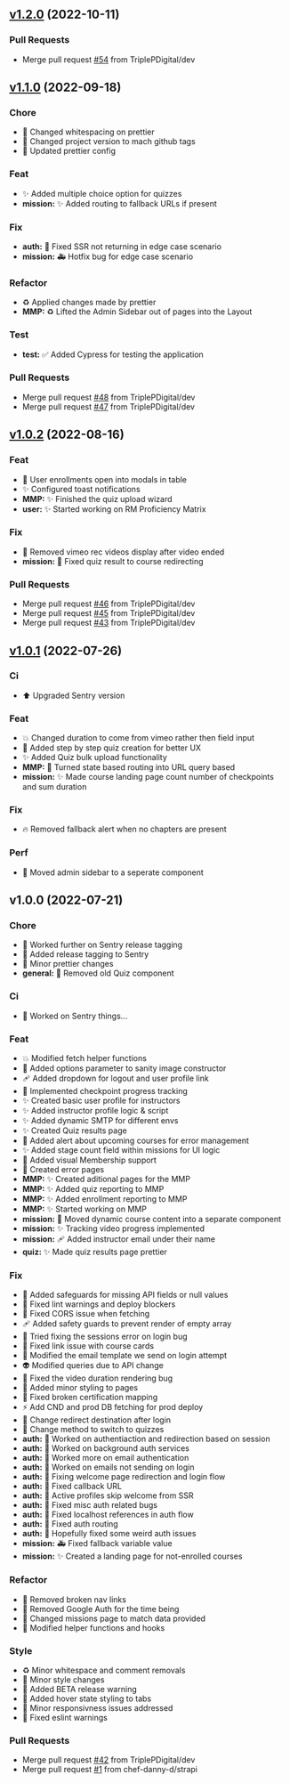 
<a name="v1.2.0"></a>
## [v1.2.0](https://github.com/TriplePDigital/nextjs_commercejs/compare/v1.1.0...v1.2.0) (2022-10-11)

### Pull Requests

* Merge pull request [#54](https://github.com/TriplePDigital/nextjs_commercejs/issues/54) from TriplePDigital/dev


<a name="v1.1.0"></a>
## [v1.1.0](https://github.com/TriplePDigital/nextjs_commercejs/compare/v1.0.2...v1.1.0) (2022-09-18)

### Chore

* :rotating_light: Changed whitespacing on prettier
* :bookmark: Changed project version to mach github tags
* :wrench: Updated prettier config

### Feat

* ✨ Added multiple choice option for quizzes
* **mission:** :sparkles: Added routing to fallback URLs if present

### Fix

* **auth:** :passport_control: Fixed SSR not returning in edge case scenario
* **mission:** :ambulance: Hotfix bug for edge case scenario

### Refactor

* ♻️ Applied changes made by prettier
* **MMP:** ♻️ Lifted the Admin Sidebar out of pages into the Layout

### Test

* **test:** ✅ Added Cypress for testing the application

### Pull Requests

* Merge pull request [#48](https://github.com/TriplePDigital/nextjs_commercejs/issues/48) from TriplePDigital/dev
* Merge pull request [#47](https://github.com/TriplePDigital/nextjs_commercejs/issues/47) from TriplePDigital/dev


<a name="v1.0.2"></a>
## [v1.0.2](https://github.com/TriplePDigital/nextjs_commercejs/compare/v1.0.1...v1.0.2) (2022-08-16)

### Feat

* :lipstick: User enrollments open into modals in table
* :sparkles: Configured toast notifications
* **MMP:** :sparkles: Finished the quiz upload wizard
* **user:** :sparkles: Started working on RM Proficiency Matrix

### Fix

* :bug: Removed vimeo rec videos display after video ended
* **mission:** :bug: Fixed quiz result to course redirecting

### Pull Requests

* Merge pull request [#46](https://github.com/TriplePDigital/nextjs_commercejs/issues/46) from TriplePDigital/dev
* Merge pull request [#45](https://github.com/TriplePDigital/nextjs_commercejs/issues/45) from TriplePDigital/dev
* Merge pull request [#43](https://github.com/TriplePDigital/nextjs_commercejs/issues/43) from TriplePDigital/dev


<a name="v1.0.1"></a>
## [v1.0.1](https://github.com/TriplePDigital/nextjs_commercejs/compare/v1.0.0...v1.0.1) (2022-07-26)

### Ci

* :arrow_up: Upgraded Sentry version

### Feat

* :boom: Changed duration to come from vimeo rather then field input
* :dizzy: Added step by step quiz creation for better UX
* :sparkles: Added Quiz bulk upload functionality
* **MMP:** :art: Turned state based routing into URL query based
* **mission:** :sparkles: Made course landing page count number of checkpoints and sum duration

### Fix

* :fire: Removed fallback alert when no chapters are present

### Perf

* :art: Moved admin sidebar to a seperate component


<a name="v1.0.0"></a>
## v1.0.0 (2022-07-21)

### Chore

* :green_heart: Worked further on Sentry release tagging
* :green_heart: Added release tagging to Sentry
* :art: Minor prettier changes
* **general:** 🧹 Removed old Quiz component

### Ci

* :green_heart: Worked on Sentry things...

### Feat

* :boom: Modified fetch helper functions
* :art: Added options parameter to sanity image constructor
* :adhesive_bandage: Added dropdown for logout and user profile link
* :bug: Implemented checkpoint progress tracking
* :sparkles: Created basic user profile for instructors
* :sparkles: Added instructor profile logic & script
* :sparkles: Added dynamic SMTP for different envs
* :sparkles: Created Quiz results page
* :bug: Added alert about upcoming courses for error management
* :sparkles: Added stage count field within missions for UI logic
* :lipstick: Added visual Membership support
* :truck: Created error pages
* **MMP:** :sparkles: Created aditional pages for the MMP
* **MMP:** :sparkles: Added quiz reporting to MMP
* **MMP:** :sparkles: Added enrollment reporting to MMP
* **MMP:** :sparkles: Started working on MMP
* **mission:** :necktie: Moved dynamic course content into a separate component
* **mission:** :sparkles: Tracking video progress implemented
* **mission:** :adhesive_bandage: Added instructor email under their name
* **quiz:** :sparkles: Made quiz results page prettier

### Fix

* :bug: Added safeguards for missing API fields or null values
* :rotating_light: Fixed lint warnings and deploy blockers
* :bug: Fixed CORS issue when fetching
* :adhesive_bandage: Added safety guards to prevent render of empty array
* :bug: Tried fixing the sessions error on login bug
* :bug: Fixed link issue with course cards
* :art: Modified the email template we send on login attempt
* :alien: Modified queries due to API change
* :bug: Fixed the video duration rendering bug
* :lipstick: Added minor styling to pages
* :bug: Fixed broken certification mapping
* :zap: Add CND and prod DB fetching for prod deploy
* :bug: Change redirect destination after login
* :bug: Change method to switch to quizzes
* **auth:** :passport_control: Worked on authentiaction and redirection based on session
* **auth:** :passport_control: Worked on background auth services
* **auth:** :passport_control: Worked more on email authentication
* **auth:** :passport_control: Worked on emails not sending on login
* **auth:** :passport_control: Fixing welcome page redirection and login flow
* **auth:** :passport_control: Fixed callback URL
* **auth:** :passport_control: Active profiles skip welcome from SSR
* **auth:** :bug: Fixed misc auth related bugs
* **auth:** :bug: Fixed localhost references in auth flow
* **auth:** :bug: Fixed auth routing
* **auth:** :bug: Hopefully fixed some weird auth issues
* **mission:** :ambulance: Fixed fallback variable value
* **mission:** :sparkles: Created a landing page for not-enrolled courses

### Refactor

* :bug: Removed broken nav links
* :passport_control: Removed Google Auth for the time being
* :art: Changed missions page to match data provided
* :art: Modified helper functions and hooks

### Style

* :recycle: Minor whitespace and comment removals
* :lipstick: Minor style changes
* :lipstick: Added BETA release warning
* :lipstick: Added hover state styling to tabs
* :lipstick: Minor responsivness issues addressed
* :rotating_light: Fixed eslint warnings

### Pull Requests

* Merge pull request [#42](https://github.com/TriplePDigital/nextjs_commercejs/issues/42) from TriplePDigital/dev
* Merge pull request [#1](https://github.com/TriplePDigital/nextjs_commercejs/issues/1) from chef-danny-d/strapi

